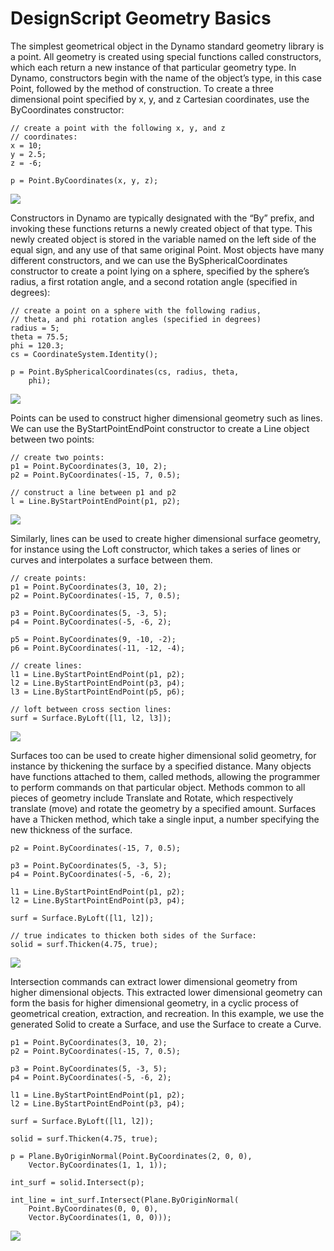 # DesignScript Geometry Basics

The simplest geometrical object in the Dynamo standard geometry library is a point. All geometry is created using special functions called constructors, which each return a new instance of that particular geometry type. In Dynamo, constructors begin with the name of the object’s type, in this case Point, followed by the method of construction. To create a three dimensional point specified by x, y, and z Cartesian coordinates, use the ByCoordinates constructor:

```
// create a point with the following x, y, and z
// coordinates:
x = 10;
y = 2.5;
z = -6;

p = Point.ByCoordinates(x, y, z);
```
![](images/B-1/GeometryBasics_01.png)

Constructors in Dynamo are typically designated with the “By” prefix, and invoking these functions returns a newly created object of that type. This newly created object is stored in the variable named on the left side of the equal sign, and any use of that same original Point.
Most objects have many different constructors, and we can use the BySphericalCoordinates constructor to create a point lying on a sphere, specified by the sphere’s radius, a first rotation angle, and a second rotation angle (specified in degrees):

```
// create a point on a sphere with the following radius,
// theta, and phi rotation angles (specified in degrees)
radius = 5;
theta = 75.5;
phi = 120.3;
cs = CoordinateSystem.Identity();

p = Point.BySphericalCoordinates(cs, radius, theta,
    phi);
```
![](images/B-1/GeometryBasics_02.png)

Points can be used to construct higher dimensional geometry such as lines. We can use the ByStartPointEndPoint constructor to create a Line object between two points:

```
// create two points:
p1 = Point.ByCoordinates(3, 10, 2);
p2 = Point.ByCoordinates(-15, 7, 0.5);

// construct a line between p1 and p2
l = Line.ByStartPointEndPoint(p1, p2);
```
![](images/B-1/GeometryBasics_03.png)

Similarly, lines can be used to create higher dimensional surface geometry, for instance using the Loft constructor, which takes a series of lines or curves and interpolates a surface between them.

```
// create points:
p1 = Point.ByCoordinates(3, 10, 2);
p2 = Point.ByCoordinates(-15, 7, 0.5);

p3 = Point.ByCoordinates(5, -3, 5);
p4 = Point.ByCoordinates(-5, -6, 2);

p5 = Point.ByCoordinates(9, -10, -2);
p6 = Point.ByCoordinates(-11, -12, -4);

// create lines:
l1 = Line.ByStartPointEndPoint(p1, p2);
l2 = Line.ByStartPointEndPoint(p3, p4);
l3 = Line.ByStartPointEndPoint(p5, p6);

// loft between cross section lines:
surf = Surface.ByLoft([l1, l2, l3]);
```
![](images/B-1/GeometryBasics_04.png)

Surfaces too can be used to create higher dimensional solid geometry, for instance by thickening the surface by a specified distance. Many objects have functions attached to them, called methods, allowing the programmer to perform commands on that particular object. Methods common to all pieces of geometry include Translate and Rotate, which respectively translate (move) and rotate the geometry by a specified amount. Surfaces have a Thicken method, which take a single input, a number specifying the new thickness of the surface.

```p1 = Point.ByCoordinates(3, 10, 2);
p2 = Point.ByCoordinates(-15, 7, 0.5);

p3 = Point.ByCoordinates(5, -3, 5);
p4 = Point.ByCoordinates(-5, -6, 2);

l1 = Line.ByStartPointEndPoint(p1, p2);
l2 = Line.ByStartPointEndPoint(p3, p4);

surf = Surface.ByLoft([l1, l2]);

// true indicates to thicken both sides of the Surface:
solid = surf.Thicken(4.75, true);
```
![](images/B-1/GeometryBasics_05.png)

Intersection commands can extract lower dimensional geometry from higher dimensional objects. This extracted lower dimensional geometry can form the basis for higher dimensional geometry, in a cyclic process of geometrical creation, extraction, and recreation. In this example, we use the generated Solid to create a Surface, and use the Surface to create a Curve.

```
p1 = Point.ByCoordinates(3, 10, 2);
p2 = Point.ByCoordinates(-15, 7, 0.5);

p3 = Point.ByCoordinates(5, -3, 5);
p4 = Point.ByCoordinates(-5, -6, 2);

l1 = Line.ByStartPointEndPoint(p1, p2);
l2 = Line.ByStartPointEndPoint(p3, p4);

surf = Surface.ByLoft([l1, l2]);

solid = surf.Thicken(4.75, true);

p = Plane.ByOriginNormal(Point.ByCoordinates(2, 0, 0),
    Vector.ByCoordinates(1, 1, 1));

int_surf = solid.Intersect(p);

int_line = int_surf.Intersect(Plane.ByOriginNormal(
    Point.ByCoordinates(0, 0, 0),
    Vector.ByCoordinates(1, 0, 0)));
```
![](images/B-1/GeometryBasics_06.png)

